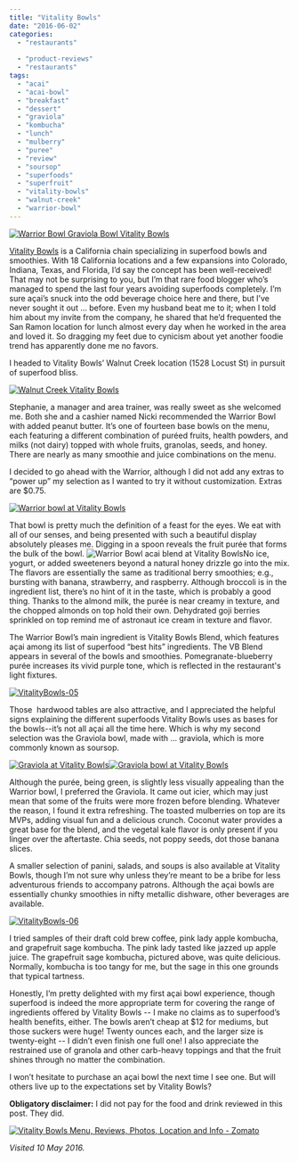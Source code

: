 ```yaml
---
title: "Vitality Bowls"
date: "2016-06-02"
categories: 
  - "restaurants"
  
  - "product-reviews"
  - "restaurants"
tags: 
  - "acai"
  - "acai-bowl"
  - "breakfast"
  - "dessert"
  - "graviola"
  - "kombucha"
  - "lunch"
  - "mulberry"
  - "puree"
  - "review"
  - "soursop"
  - "superfoods"
  - "superfruit"
  - "vitality-bowls"
  - "walnut-creek"
  - "warrior-bowl"
---
```


[![Warrior Bowl Graviola Bowl Vitality Bowls](http://s3.amazonaws.com/thegourmez-wpmedia/2016/05/VitalityBowls-07-354x500.jpg)](http://s3.amazonaws.com/thegourmez-wpmedia/2016/05/VitalityBowls-07.jpg)

[Vitality Bowls](http://vitalitybowls.com/) is a California chain specializing in superfood bowls and smoothies. With 18 California locations and a few expansions into Colorado, Indiana, Texas, and Florida, I’d say the concept has been well-received! That may not be surprising to you, but I’m that rare food blogger who’s managed to spend the last four years avoiding superfoods completely. I’m sure açai’s snuck into the odd beverage choice here and there, but I’ve never sought it out … before. Even my husband beat me to it; when I told him about my invite from the company, he shared that he’d frequented the San Ramon location for lunch almost every day when he worked in the area and loved it. So dragging my feet due to cynicism about yet another foodie trend has apparently done me no favors.

I headed to Vitality Bowls’ Walnut Creek location (1528 Locust St) in pursuit of superfood bliss.

[![Walnut Creek Vitality Bowls](http://s3.amazonaws.com/thegourmez-wpmedia/2016/05/VitalityBowls-01-369x500.jpg)](http://s3.amazonaws.com/thegourmez-wpmedia/2016/05/VitalityBowls-01.jpg)

Stephanie, a manager and area trainer, was really sweet as she welcomed me. Both she and a cashier named Nicki recommended the Warrior Bowl with added peanut butter. It’s one of fourteen base bowls on the menu, each featuring a different combination of puréed fruits, health powders, and milks (not dairy) topped with whole fruits, granolas, seeds, and honey. There are nearly as many smoothie and juice combinations on the menu.

I decided to go ahead with the Warrior, although I did not add any extras to “power up” my selection as I wanted to try it without customization. Extras are $0.75.

[![Warrior bowl at Vitality Bowls](http://s3.amazonaws.com/thegourmez-wpmedia/2016/05/VitalityBowls-09-500x442.jpg)](http://s3.amazonaws.com/thegourmez-wpmedia/2016/05/VitalityBowls-09.jpg)

That bowl is pretty much the definition of a feast for the eyes. We eat with all of our senses, and being presented with such a beautiful display absolutely pleases me. Digging in a spoon reveals the fruit purée that forms the bulk of the bowl. ![Warrior Bowl acai blend at Vitality Bowls](http://s3.amazonaws.com/thegourmez-wpmedia/2016/05/VitalityBowls-10-500x386.jpg)No ice, yogurt, or added sweeteners beyond a natural honey drizzle go into the mix. The flavors are essentially the same as traditional berry smoothies; e.g., bursting with banana, strawberry, and raspberry. Although broccoli is in the ingredient list, there’s no hint of it in the taste, which is probably a good thing. Thanks to the almond milk, the purée is near creamy in texture, and the chopped almonds on top hold their own. Dehydrated goji berries sprinkled on top remind me of astronaut ice cream in texture and flavor.

The Warrior Bowl’s main ingredient is Vitality Bowls Blend, which features açai among its list of superfood “best hits” ingredients. The VB Blend appears in several of the bowls and smoothies. Pomegranate-blueberry purée increases its vivid purple tone, which is reflected in the restaurant's light fixtures.

[![VitalityBowls-05](http://s3.amazonaws.com/thegourmez-wpmedia/2016/05/VitalityBowls-05-500x341.jpg)](http://s3.amazonaws.com/thegourmez-wpmedia/2016/05/VitalityBowls-05.jpg)

Those  hardwood tables are also attractive, and I appreciated the helpful signs explaining the different superfoods Vitality Bowls uses as bases for the bowls--it’s not all açai all the time here. Which is why my second selection was the Graviola bowl, made with … graviola, which is more commonly known as soursop.

[![Graviola at Vitality Bowls](http://s3.amazonaws.com/thegourmez-wpmedia/2016/05/VitalityBowls-08-500x379.jpg)](http://s3.amazonaws.com/thegourmez-wpmedia/2016/05/VitalityBowls-08.jpg)[![Graviola bowl at Vitality Bowls](http://s3.amazonaws.com/thegourmez-wpmedia/2016/05/VitalityBowls-11-500x334.jpg)](http://s3.amazonaws.com/thegourmez-wpmedia/2016/05/VitalityBowls-11.jpg)

Although the purée, being green, is slightly less visually appealing than the Warrior bowl, I preferred the Graviola. It came out icier, which may just mean that some of the fruits were more frozen before blending. Whatever the reason, I found it extra refreshing. The toasted mulberries on top are its MVPs, adding visual fun and a delicious crunch. Coconut water provides a great base for the blend, and the vegetal kale flavor is only present if you linger over the aftertaste. Chia seeds, not poppy seeds, dot those banana slices.

A smaller selection of panini, salads, and soups is also available at Vitality Bowls, though I’m not sure why unless they’re meant to be a bribe for less adventurous friends to accompany patrons. Although the açai bowls are essentially chunky smoothies in nifty metallic dishware, other beverages are available.

[![VitalityBowls-06](http://s3.amazonaws.com/thegourmez-wpmedia/2016/05/VitalityBowls-06-487x500.jpg)](http://s3.amazonaws.com/thegourmez-wpmedia/2016/05/VitalityBowls-06.jpg)

I tried samples of their draft cold brew coffee, pink lady apple kombucha, and grapefruit sage kombucha. The pink lady tasted like jazzed up apple juice. The grapefruit sage kombucha, pictured above, was quite delicious. Normally, kombucha is too tangy for me, but the sage in this one grounds that typical tartness.

Honestly, I’m pretty delighted with my first açai bowl experience, though superfood is indeed the more appropriate term for covering the range of ingredients offered by Vitality Bowls -- I make no claims as to superfood’s health benefits, either. The bowls aren’t cheap at $12 for mediums, but those suckers were huge! Twenty ounces each, and the larger size is twenty-eight -- I didn’t even finish one full one! I also appreciate the restrained use of granola and other carb-heavy toppings and that the fruit shines through no matter the combination.

I won’t hesitate to purchase an açai bowl the next time I see one. But will others live up to the expectations set by Vitality Bowls?

**Obligatory disclaimer:** I did not pay for the food and drink reviewed in this post. They did.

[![Vitality Bowls Menu, Reviews, Photos, Location and Info - Zomato](https://www.zomato.com/logo/16863173/minilink)](https://www.zomato.com/walnut-creek-ca/vitality-bowls-walnut-creek "View Menu, Reviews, Photos & Information about Vitality Bowls, Walnut Creek and other Restaurants in Walnut Creek")

_Visited 10 May 2016._
